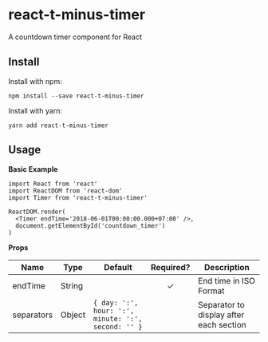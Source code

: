 # react-t-minus-timer
A countdown timer component for React

## Install

Install with npm:
```
npm install --save react-t-minus-timer
```

Install with yarn:
```
yarn add react-t-minus-timer
```

## Usage

**Basic Example**
```
import React from 'react'
import ReactDOM from 'react-dom'
import Timer from 'react-t-minus-timer'

ReactDOM.render(
  <Timer endTime='2018-06-01T00:00:00.000+07:00' />,
  document.getElementById('countdown_timer')
)
```

**Props**

| Name | Type | Default | Required? | Description |
| ---- | ---- | ------- | :-------: | ----------- |
| endTime | String | | ✓ | End time in ISO Format |
| separators | Object | ```{ day: ':', hour: ':', minute: ':', second: '' }``` | | Separator to display after each section |
